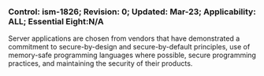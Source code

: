 ### Control: ism-1826; Revision: 0; Updated: Mar-23; Applicability: ALL; Essential Eight:N/A
<p>Server applications are chosen from vendors that have demonstrated a commitment to secure-by-design and secure-by-default principles, use of memory-safe programming languages where possible, secure programming practices, and maintaining the security of their products.</p>